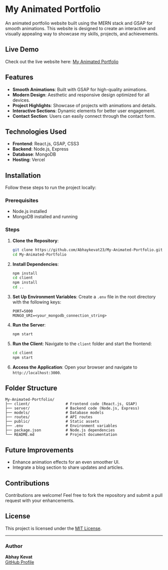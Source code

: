 # My Animated Portfolio

An animated portfolio website built using the MERN stack and GSAP for smooth animations. This website is designed to create an interactive and visually appealing way to showcase my skills, projects, and achievements.

## Live Demo

Check out the live website here: [My Animated Portfolio](https://abhaykevat.vercel.app/)

## Features

- **Smooth Animations**: Built with GSAP for high-quality animations.
- **Modern Design**: Aesthetic and responsive design optimized for all devices.
- **Project Highlights**: Showcase of projects with animations and details.
- **Interactive Sections**: Dynamic elements for better user engagement.
- **Contact Section**: Users can easily connect through the contact form.

## Technologies Used

- **Frontend**: React.js, GSAP, CSS3
- **Backend**: Node.js, Express
- **Database**: MongoDB
- **Hosting**: Vercel

## Installation

Follow these steps to run the project locally:

### Prerequisites
- Node.js installed
- MongoDB installed and running

### Steps

1. **Clone the Repository**:
    ```bash
    git clone https://github.com/Abhaykevat23/My-Animated-Portfolio.git
    cd My-Animated-Portfolio
    ```

2. **Install Dependencies**:
    ```bash
    npm install
    cd client
    npm install
    cd ..
    ```

3. **Set Up Environment Variables**:
    Create a `.env` file in the root directory with the following keys:
    ```env
    PORT=5000
    MONGO_URI=<your_mongodb_connection_string>
    ```

4. **Run the Server**:
    ```bash
    npm start
    ```

5. **Run the Client**:
    Navigate to the `client` folder and start the frontend:
    ```bash
    cd client
    npm start
    ```

6. **Access the Application**:
    Open your browser and navigate to `http://localhost:3000`.

## Folder Structure

```
My-Animated-Portfolio/
├── client/                # Frontend code (React.js, GSAP)
├── server/                # Backend code (Node.js, Express)
├── models/                # Database models
├── routes/                # API routes
├── public/                # Static assets
├── .env                   # Environment variables
├── package.json           # Node.js dependencies
└── README.md              # Project documentation
```

## Future Improvements

- Enhance animation effects for an even smoother UI.
- Integrate a blog section to share updates and articles.

## Contributions

Contributions are welcome! Feel free to fork the repository and submit a pull request with your enhancements.

## License

This project is licensed under the [MIT License](LICENSE).

---

### Author

**Abhay Kevat**  
[GitHub Profile](https://github.com/Abhaykevat23)
